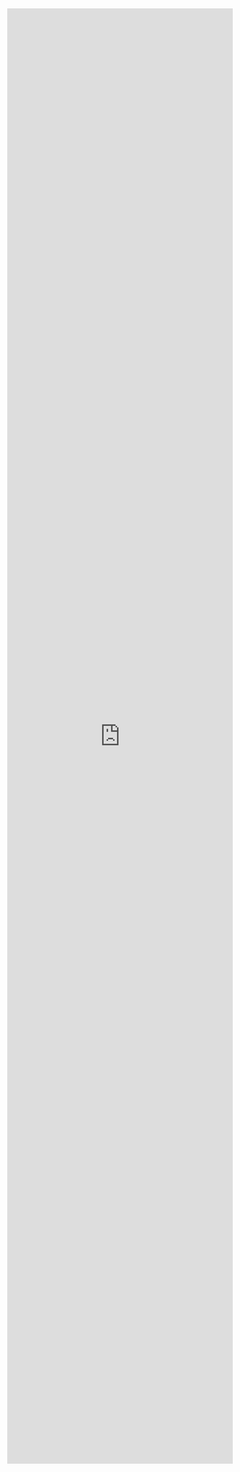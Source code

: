 <style>
	
	html {
		background-image: url("https://i.postimg.cc/VN7YnkqF/vintage-vignette-tan-paper-texture-1-768x1247.jpg");
		background-size: 100%;
		background-repeat: no-repeat;
	}
	
	iframe {
		border: none;
		height: 75%;
		width: 90%;
		margin: 10% 5% 15% 5%;
	}

</style>


<iframe src="https://x361x3ch.github.io/iframetest/inpage" allowtransparency="true">
